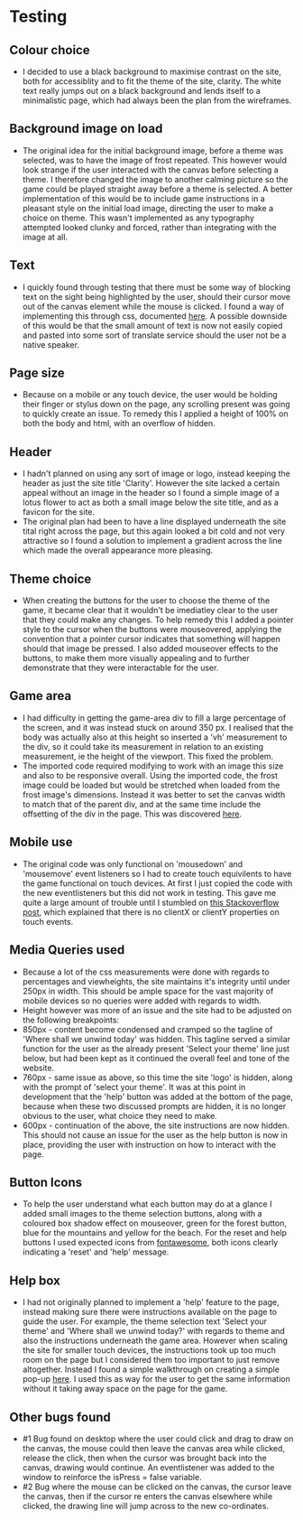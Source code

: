# Testing

## Colour choice
- I decided to use a black background to maximise contrast on the site, both for accessiblity and to fit the theme of the site, clarity. The white text really jumps out on a black background and lends itself to a minimalistic page, which had always been the plan from the wireframes.

## Background image on load
- The original idea for the initial background image, before a theme was selected, was to have the image of frost repeated. This however would look strange if the user interacted with the canvas before selecting a theme. I therefore changed the image to another calming picture so the game could be played straight away before a theme is selected. A better implementation of this would be to include game instructions in a pleasant style on the initial load image, directing the user to make a choice on theme. This wasn't implemented as any typography attempted looked clunky and forced, rather than integrating with the image at all.

## Text
- I quickly found through testing that there must be some way of blocking text on the sight being highlighted by the user, should their cursor move out of the canvas element while the mouse is clicked. I found a way of implementing this through css, documented [here](https://stackoverflow.com/questions/826782/how-to-disable-text-selection-highlighting). A possible downside of this would be that the small amount of text is now not easily copied and pasted into some sort of translate service should the user not be a native speaker.

## Page size
- Because on a mobile or any touch device, the user would be holding their finger or stylus down on the page, any scrolling present was going to quickly create an issue. To remedy this I applied a height of 100% on both the body and html, with an overflow of hidden.

## Header
- I hadn't planned on using any sort of image or logo, instead keeping the header as just the site title 'Clarity'. However the site lacked a certain appeal without an image in the header so I found a simple image of a lotus flower to act as both a small image below the site title, and as a favicon for the site.
- The original plan had been to have a line displayed underneath the site tital right across the page, but this again looked a bit cold and not very attractive so I found a solution to implement a gradient across the line which made the overall appearance more pleasing.

## Theme choice
- When creating the buttons for the user to choose the theme of the game, it became clear that it wouldn't be imediatley clear to the user that they could make any changes. To help remedy this I added a pointer style to the cursor when the buttons were mouseovered, applying the convention that a pointer cursor indicates that something will happen should that image be pressed. I also added mouseover effects to the buttons, to make them more visually appealing and to further demonstrate that they were interactable for the user.

## Game area
- I had difficulty in getting the game-area div to fill a large percentage of the screen, and it was instead stuck on around 350 px. I realised that the body was actually also at this height so inserted a 'vh' measurement to the div, so it could take its measurement in relation to an existing measurement, ie the height of the viewport. This fixed the problem.
- The imported code required modifying to work with an image this size and also to be responsive overall. Using the imported code, the frost image could be loaded but would be stretched when loaded from the frost image's dimensions. Instead it was better to set the canvas width to match that of the parent div, and at the same time include the offsetting of the div in the page. This was discovered [here](https://stackoverflow.com/questions/39784153/mouse-pointer-coordinates-and-canvas-coordinates-not-matching).

## Mobile use
- The original code was only functional on 'mousedown' and 'mousemove' event listeners so I had to create touch equivilents to have the game functional on touch devices. At first I just copied the code with the new eventlisteners but this did not work in testing. This gave me quite a large amount of trouble until I stumbled on [this Stackoverflow post](https://stackoverflow.com/questions/43936084/how-to-make-mousemove-event-working-for-touchscreen-with-touchmove), which explained that there is no clientX or clientY properties on touch events.

## Media Queries used
- Because a lot of the css measurements were done with regards to percentages and viewheights, the site maintains it's integrity until under 250px in width. This should be ample space for the vast majority of mobile devices so no queries were added with regards to width.
- Height however was more of an issue and the site had to be adjusted on the following breakpoints:
- 850px - content become condensed and cramped so the tagline of 'Where shall we unwind today' was hidden. This tagline served a similar function for the user as the already present 'Select your theme' line just below, but had been kept as it continued the overall feel and tone of the website.
- 760px - same issue as above, so this time the site 'logo' is hidden, along with the prompt of 'select your theme'. It was at this point in development that the 'help' button was added at the bottom of the page, because when these two discussed prompts are hidden, it is no longer obvious to the user, what choice they need to make.
- 600px - continuation of the above, the site instructions are now hidden. This should not cause an issue for the user as the help button is now in place, providing the user with instruction on how to interact with the page.

## Button Icons
- To help the user understand what each button may do at a glance I added small images to the theme selection buttons, along with a coloured box shadow effect on mouseover, green for the forest button, blue for the mountains and yellow for the beach. For the reset and help buttons I used expected icons from [fontawesome](https://fontawesome.com/), both icons clearly indicating a 'reset' and 'help' message.

## Help box
- I had not originally planned to implement a 'help' feature to the page, instead making sure there were instructions available on the page to guide the user. For example, the theme selection text 'Select your theme' and 'Where shall we unwind today?' with regards to theme and also the instructions underneath the game area. However when scaling the site for smaller touch devices, the instructions took up too much room on the page but I considered them too important to just remove altogether. Instead I found a simple walkthrough on creating a simple pop-up [here](https://www.youtube.com/watch?v=iE_6pQ3RlZU). I used this as way for the user to get the same information without it taking away space on the page for the game.

## Other bugs found
- #1 Bug found on desktop where the user could click and drag to draw on the canvas, the mouse could then leave the canvas area while clicked, release the click, then when the cursor was brought back into the canvas, drawing would continue. An eventlistener was added to the window to reinforce the isPress = false variable.
- #2 Bug where the mouse can be clicked on the canvas, the cursor leave the canvas, then if the cursor re enters the canvas elsewhere while clicked, the drawing line will jump across to the new co-ordinates.
